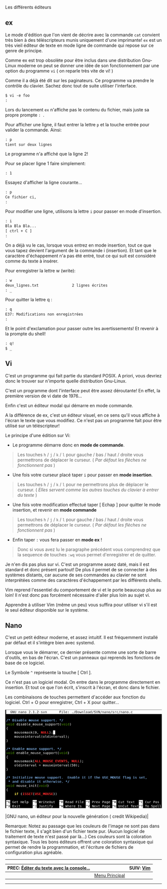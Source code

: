 Les différents éditeurs


## ex 

Le mode d'édition que l'on vient de décrire avec la commande `cat` convient très bien à des téléscripteurs munis uniquement d'une imprimante! `ex` est un très vieil éditeur de texte en mode ligne de commande qui repose sur ce genre de principe.

Comme ex est trop obsolète pour être inclus dans une distribution Gnu-Linux moderne on peut se donner une idée de son fonctionnement par une option du programme `vi` ( on reparle très vite de vi! )

Comme il a déjà été dit sur les paginateurs. Ce programme va prendre le contrôle du clavier. Sachez donc tout de suite utiliser l'interface.

    $ vi -e foo
    :
    

Lors du lancement `ex` n'affiche pas le contenu du fichier, mais juste sa propre prompte ``: ``.

Pour afficher une ligne, il faut entrer la lettre `p` et la touche entrée pour valider la commande. Ainsi:

    : p
    tient sur deux lignes

Le programme n'a affiché que la ligne 2!

Pour se placer ligne 1 faire simplement:

    : 1

Essayez d'afficher la ligne courante...

    : p
    Ce fichier ci,
    :

Pour modifier une ligne, utilisons la lettre `i` pour passer en mode d'insertion.

    : i
    Bla Bla Bla...
    [ ctrl + C ]
    :

On a déjà vu le cas, lorsque vous entrez en mode insertion, tout ce que vous tapez devient l'argument de la commande i (insertion). Et tant que le caractère d'échappement n'a pas été entré, tout ce qui suit est considéré comme du texte à insérer.

Pour enregistrer la lettre w (write):

    : w
    deux_lignes.txt               2 lignes écrites
    : _

Pour quitter la lettre q :

    : q
    E37: Modifications non enregistrées
    :

Et le point d'exclamation pour passer outre les avertissements! Et revenir à la prompte du shell!

    : q!
    $ _

## Vi 

C'est un programme qui fait partie du standard POSIX. A priori, vous devriez donc le trouver sur n'importe quelle distribution Gnu-Linux.

C'est un programme dont l'interface peut être assez déroutante! En effet, la première version de vi date de 1976...

Enfin c'est un éditeur modal qui démarre en mode commande.

A la différence de ex, c'est un éditeur visuel, en ce sens qu'il vous affiche à l'écran le texte que vous modifiez. Ce n'est pas un programme fait pour être utilisé sur un téléscripteur!

Le principe d'une édition sur Vi:

 * Le programme démarre donc en **mode de commande**.


> Les touches `h` / `j` / `k` / `l`  pour gauche / bas / haut / droite vous permettrons de déplacer le curseur. ( *Par défaut les flèches ne fonctionnent pas* )

 * Une fois votre curseur placé taper `i` pour passer en **mode insertion**.


> Les touches `h` / `j` / `k` / `l`  pour ne permettrons plus de déplacer le curseur. ( *Elles servent comme les autres touches du clavier à entrer du texte* )

 * Une fois votre modification effectué taper [ Echap ] pour quitter le mode insertion, et revenir en **mode commande**


> Les touches `h` / `j` / `k` / `l`  pour gauche / bas / haut / droite vous permettrons de déplacer le curseur. ( *Par défaut les flèches ne fonctionnent pas* )

 * Enfin taper `:` vous fera passer en **mode ex** !


> Donc si vous avez lu le paragraphe précédent vous comprendrez que la sequence de touches `:wq` vous permet d'enregistrer et de quitter.

Je n'en dis pas plus sur vi. C'est un programme assez daté, mais il est standard et donc présent partout! De plus il permet de se connecter à des systèmes distants, car aucune de ses commandes au clavier ne sont interprétées comme des caractères d'échappement par les différents shells.

Vim reprend l'essentiel du comportement de vi et le porte beaucoup plus au loin! Il n'est donc pas forcément nécessaire d'aller plus loin au sujet vi.

Apprendre à utiliser Vim (même un peu) vous suffira pour utiliser vi s'il est le seul éditeur disponible sur le système.

## Nano 

C'est un petit éditeur moderne, et assez intuitif. Il est fréquemment installé par défaut et il s'intègre bien avec systemd.

Lorsque vous le démarrer, ce dernier présente comme une sorte de barre d'outils, en bas de l'écran. C'est un panneaux qui reprends les fonctions de base de ce logiciel.

Le Symbole `^` représente la touche [ Ctrl ].

Ce n'est pas un logiciel modal. On entre dans le programme directement en insertion. Et tout ce que l'on écrit, s'inscrit à l'écran, et donc dans le fichier.

Les combinaisons de touches permettent d'accéder aux fonction du logiciel. Ctrl + O pour enregistrer, Ctrl + X pour quitter...

[![](./img/nano.png)](https://fr.wikipedia.org/wiki/GNU_nano)

|GNU nano, un éditeur pour la nouvelle génération ( credit Wikipedia)|

Remarque: Notez au passage que les couleurs de l'image ne sont pas dans le fichier texte, il s'agit bien d'un fichier texte pur. (Aucun logiciel de traitement de texte n'est passé par là...) Ces couleurs sont la coloration syntaxique. Tous les bons éditeurs offrent une coloration syntaxique qui permet de rendre la programmation, et l'écriture de fichiers de configuration plus agréable.

---

| PREC: [Éditer du texte avec la console... ](160_editor.md) |  | SUIV: [Vim](190_vim.md) |
| -------------  | ----- |  ----------         |
|  | [Menu Principal](index.md) |  |

---

